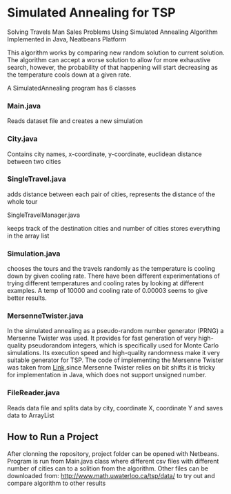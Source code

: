 # Simulated Annealing for TSP

Solving Travels Man Sales Problems Using Simulated Annealing Algorithm Implemented in Java, Neatbeans Platform

This algorithm works by comparing new random solution to current solution. The algorithm can accept a worse solution to allow for more exhaustive search, however, the probability of that happening will start decreasing as the temperature cools down at a given rate.

A SimulatedAnnealing program has 6 classes

### Main.java

Reads dataset file and creates a new simulation

### City.java

Contains city names, x-coordinate, y-coordinate, euclidean distance between two cities

### SingleTravel.java

adds distance between each pair of cities, represents the distance of the whole tour

SingleTravelManager.java

keeps track of the destination cities and number of cities stores everything in the array list

### Simulation.java

chooses the tours and the travels randomly as the temperature is cooling down by given cooling rate. There have been different experimentations of trying different temperatures and cooling rates by looking at different examples. A temp of 10000 and cooling rate of 0.00003 seems to give better results.

### MersenneTwister.java

In the simulated annealing as a pseudo-random number generator (PRNG) a Mersenne Twister was used. It provides for fast generation of very high-quality pseudorandom integers, which is specifically used for Monte Carlo simulations. Its execution speed and high-quality randomness make it very suitable generator for TSP. The code of implementing the Mersenne Twister was taken from [Link](http://www.math.sci.hiroshima-u.ac.jp/~m-mat/MT/VERSIONS/JAVA/MTRandom.java),since Mersenne Twister relies on bit shifts it is tricky for implementation in Java, which does not support unsigned number.

### FileReader.java

Reads data file and splits data by city, coordinate X, coordinate Y and saves data to ArrayList

## How to Run a Project
After clonning the ropository, project folder can be opened with Netbeans. 
Program is run from Main.java class where different csv files with different number of cities can to a solition from the 
algorithm. Other files can be downloaded from: http://www.math.uwaterloo.ca/tsp/data/ to try out and compare algorithm to 
other results
